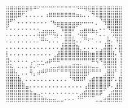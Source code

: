 ⣿⣿⣿⣿⣿⡿⠿⠛⠋⠉⠉⠉⠉⠉⠉⠉⠉⠉⠙⠛⠻⢿⣿⣿⣿⣿⣿⣿⣿⣿
⣿⣿⣿⠿⠋⠄⠄⠄⠄⠄⠰⠿⠿⠿⠿⠿⠿⠿⠶⠦⠄⠄⠙⠿⣿⣿⣿⣿⣿⣿
⣿⠋⠁⠄⠄⠄⠄⠄⠄⠄⠄⠐⢦⣤⣤⣤⣤⣤⣤⡤⠤⠤⠄⡀⠈⢻⣿⣿⣿⣿
⠏⠄⠄⠄⠄⠄⠄⠄⠄⢀⣀⣀⡀⠉⢻⣿⣿⡟⠁⣀⣤⣤⣄⡀⠄⠄⠻⣿⣿⣿
⠄⠄⠄⠄⠄⠄⠄⠄⢾⣿⠟⠛⢻⡆⠄⣿⣿⡀⠐⢿⣿⠉⠉⠋⠄⠄⡀⠹⣿⣿
⠄⠄⠄⠄⠄⠄⠄⠄⠄⠛⠓⠄⠄⠄⢀⣿⣿⣷⠄⠄⠉⠋⠁⠄⠄⢀⣷⠄⠸⣿
⠄⠄⠄⠄⠄⠄⠄⠄⠄⠄⠄⠄⠄⠄⣼⣿⣿⣿⣷⡀⠄⠄⠄⠄⢀⣼⣿⡇⠄⣿
⡇⠄⠄⠄⠄⠄⠄⠄⠄⠄⠄⠄⢀⣼⣿⣿⣿⣿⣿⣿⣿⣷⣶⣿⣿⣿⣿⣿⠄⢹
⣿⠄⠄⠄⠄⠄⢀⠄⠄⠄⣠⡶⠿⠿⠛⠛⠛⠛⠛⠛⠛⠛⠿⢯⠻⣿⣿⣿⡇⢸
⣿⣧⡀⠄⠄⠄⣾⠄⠋⢉⣀⣠⣤⣴⣶⣶⣶⣿⣿⣷⣶⣶⣤⣤⡀⠹⣿⣿⡇⢸
⣿⣿⣷⡀⠄⠄⠻⡄⠾⠛⠋⠉⠉⠁⠉⠉⢹⣿⣿⣿⣿⠏⠉⠉⠁⣠⣿⣿⠁⢸
⣿⣿⣿⣷⡀⠄⠄⠄⠄⠄⠄⠄⠄⠄⠄⠄⠈⠻⠿⠿⠃⢠⣾⣿⣿⣿⣿⠏⠄⣿
⣿⣿⣿⣿⣿⣤⠄⠄⠄⠄⠄⠄⠄⠄⠄⠄⠄⠄⠄⠄⢠⣿⣿⣿⣿⣿⠟⠄⣸⣿
⣿⣿⣿⣿⣿⣿⣷⣤⣀⠄⠄⠄⠄⠄⠄⠄⠄⠄⠄⣠⣾⣿⣿⣿⡿⠁⢀⣾⣿⣿
⣿⣿⣿⣿⣿⣿⣿⣿⣿⣷⣦⣤⣤⣀⣀⠄⠄⠄⠘⠛⠉⠉⠉⣀⣀⣴⣿⣿⣿⣿
